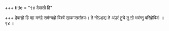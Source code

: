+++
title = "९४ देवासो हि"

+++
दे॒वासो॒ हि ष्मा॒ मन॑वे॒ सम॑न्यवो॒ विश्वे॑ सा॒कꣳसरा॑तयः। ते नो॑ऽअ॒द्य ते अ॑प॒रं तु॒चे तु नो॒ भव॑न्तु वरिवो॒विदः॑ ॥९४ ॥